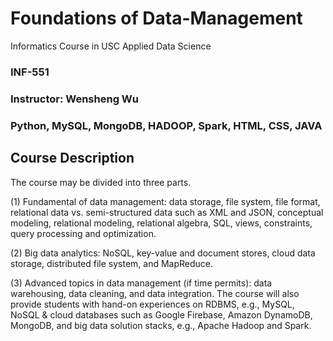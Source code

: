 # Foundations of Data-Management

Informatics Course in USC Applied Data Science

### INF-551     

### Instructor: Wensheng Wu

### Python, MySQL, MongoDB, HADOOP, Spark, HTML, CSS, JAVA 

## Course Description
The course may be divided into three parts. 

(1) Fundamental of data management: data storage, file system, file format, relational data vs. semi-structured data such as XML and JSON, conceptual modeling, relational modeling, relational algebra, SQL, views, constraints, query processing and optimization. 

(2) Big data analytics: NoSQL, key-value and document stores, cloud data storage, distributed file system, and MapReduce. 

(3) Advanced topics in data management (if time permits): data warehousing, data cleaning, and data integration. The course will also provide students with hand-on experiences on RDBMS, e.g., MySQL, NoSQL & cloud databases such as Google Firebase, Amazon DynamoDB, MongoDB, and big data solution stacks, e.g., Apache Hadoop and Spark.
